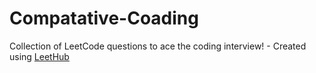 # Compatative-Coading
Collection of LeetCode questions to ace the coding interview! - Created using [LeetHub](https://github.com/QasimWani/LeetHub)
